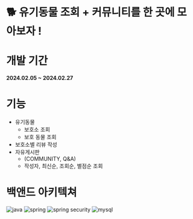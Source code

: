 # 🐕 유기동물 조회 + 커뮤니티를 한 곳에 모아보자 ! 



# 개발 기간
**2024.02.05 ~ 2024.02.27**

# 기능
- 유기동물
    - 보호소 조회
    - 보호 동물 조회      
- 보호소별 리뷰 작성 
- 자유게시판
    - (COMMUNITY, Q&A)
    - 작성자, 최신순, 조회순, 별점순 조회
      
# 백앤드 아키텍쳐
  
![java](https://img.shields.io/badge/Java-ED8B00?style=for-the-badge&logo=openjdk&logoColor=white)
![spring](https://img.shields.io/badge/Spring-6DB33F?style=for-the-badge&logo=spring&logoColor=white)
![spring security](https://img.shields.io/badge/Spring_Security-6DB33F?style=for-the-badge&logo=Spring-Security&logoColor=white)
![mysql](https://img.shields.io/badge/MySQL-005C84?style=for-the-badge&logo=mysql&logoColor=white)

